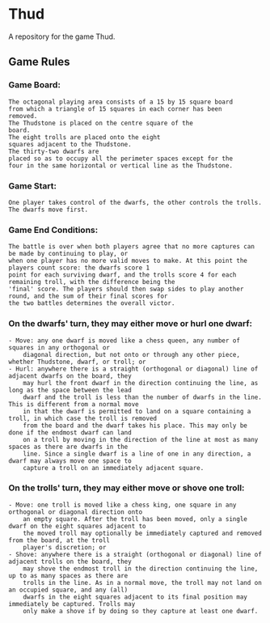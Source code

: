 # Thud
A repository for the game Thud.

## **Game Rules**

### **Game Board:**
	The octagonal playing area consists of a 15 by 15 square board
	from which a triangle of 15 squares in each corner has been
	removed.
	The Thudstone is placed on the centre square of the
	board.
	The eight trolls are placed onto the eight
	squares adjacent to the Thudstone.
	The thirty-two dwarfs are
	placed so as to occupy all the perimeter spaces except for the
	four in the same horizontal or vertical line as the Thudstone.

### **Game Start:**
	One player takes control of the dwarfs, the other controls the trolls. The dwarfs move first.

### **Game End Conditions:**
	The battle is over when both players agree that no more captures can be made by continuing to play, or
	when one player has no more valid moves to make. At this point the players count score: the dwarfs score 1
	point for each surviving dwarf, and the trolls score 4 for each remaining troll, with the difference being the
	'final' score. The players should then swap sides to play another round, and the sum of their final scores for
	the two battles determines the overall victor.


### **On the dwarfs' turn, they may either move or hurl one dwarf:**
	- Move: any one dwarf is moved like a chess queen, any number of squares in any orthogonal or
		diagonal direction, but not onto or through any other piece, whether Thudstone, dwarf, or troll; or
	- Hurl: anywhere there is a straight (orthogonal or diagonal) line of adjacent dwarfs on the board, they
		may hurl the front dwarf in the direction continuing the line, as long as the space between the lead
		dwarf and the troll is less than the number of dwarfs in the line. This is different from a normal move
		in that the dwarf is permitted to land on a square containing a troll, in which case the troll is removed
		from the board and the dwarf takes his place. This may only be done if the endmost dwarf can land
		on a troll by moving in the direction of the line at most as many spaces as there are dwarfs in the
		line. Since a single dwarf is a line of one in any direction, a dwarf may always move one space to
		capture a troll on an immediately adjacent square.

### **On the trolls' turn, they may either move or shove one troll:**
	- Move: one troll is moved like a chess king, one square in any orthogonal or diagonal direction onto
		an empty square. After the troll has been moved, only a single dwarf on the eight squares adjacent to
		the moved troll may optionally be immediately captured and removed from the board, at the troll
		player's discretion; or
	- Shove: anywhere there is a straight (orthogonal or diagonal) line of adjacent trolls on the board, they
		may shove the endmost troll in the direction continuing the line, up to as many spaces as there are
		trolls in the line. As in a normal move, the troll may not land on an occupied square, and any (all)
		dwarfs in the eight squares adjacent to its final position may immediately be captured. Trolls may
		only make a shove if by doing so they capture at least one dwarf.
